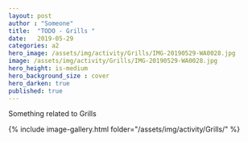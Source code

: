 ```yaml
---
layout: post
author : "Someone"
title:  "TODO - Grills "
date:   2019-05-29
categories: a2
hero_image: /assets/img/activity/Grills/IMG-20190529-WA0028.jpg
image: /assets/img/activity/Grills/IMG-20190529-WA0028.jpg
hero_height: is-medium
hero_background_size : cover
hero_darken: true
published: true
---
```


Something related to Grills

{% include image-gallery.html folder="/assets/img/activity/Grills/" %}